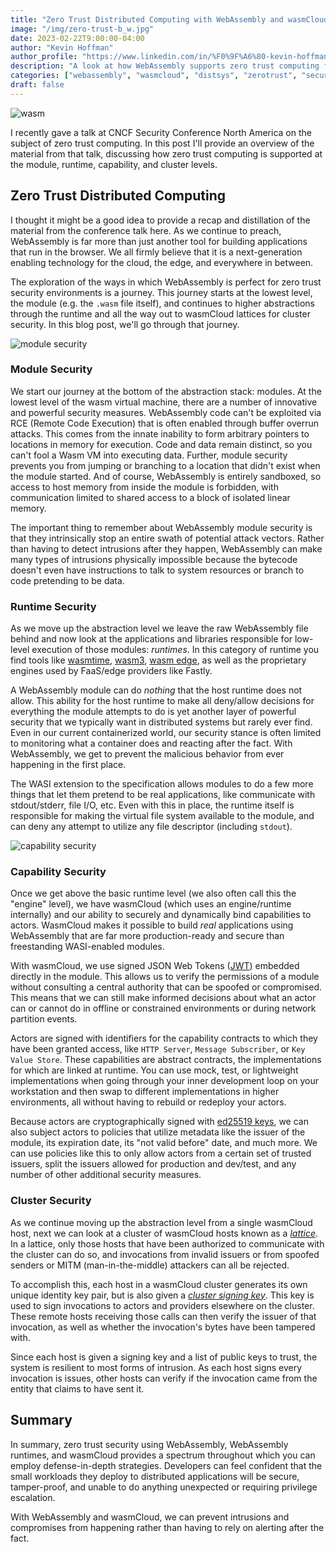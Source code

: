 ```yaml
---
title: "Zero Trust Distributed Computing with WebAssembly and wasmCloud"
image: "/img/zero-trust-b_w.jpg"
date: 2023-02-22T9:00:00-04:00
author: "Kevin Hoffman"
author_profile: "https://www.linkedin.com/in/%F0%9F%A6%80-kevin-hoffman-9252669/"
description: "A look at how WebAssembly supports zero trust computing from the bottom to the top of the stack"
categories: ["webassembly", "wasmcloud", "distsys", "zerotrust", "security"]
draft: false
---
```


![wasm](/img/zero-trust-b_w.jpg)

I recently gave a talk at CNCF Security Conference North America on the subject of zero trust computing. In this post
I'll provide an overview of the material from that talk, discussing how zero trust computing is supported at the module,
runtime, capability, and cluster levels.

<!--truncate-->

## Zero Trust Distributed Computing

I thought it might be a good idea to provide a recap and distillation of the material from the conference talk here. As we continue to preach, WebAssembly is far more than just another tool for building applications that run in the browser. We all firmly believe that it is a next-generation enabling technology for the cloud, the edge, and everywhere in between.

The exploration of the ways in which WebAssembly is perfect for zero trust security environments is a journey. This journey starts at the lowest level, the module (e.g. the `.wasm` file itself), and continues to higher abstractions through the runtime and all the way out to wasmCloud lattices for cluster security. In this blog post, we'll go through that journey.

![module security](/images/blogs/ztsec/zt1.png)

### Module Security

We start our journey at the bottom of the abstraction stack: modules. At the lowest level of the wasm virtual machine, there are a number of innovative and powerful security measures. WebAssembly code can't be exploited via RCE (Remote Code Execution) that is often enabled through buffer overrun attacks. This comes from the innate inability to form arbitrary pointers to locations in memory for execution. Code and data remain distinct, so you can't fool a Wasm VM into executing data. Further, module security prevents you from jumping or branching to a location that didn't exist when the module started. And of course, WebAssembly is entirely sandboxed, so access to host memory from inside the module is forbidden, with communication limited to shared access to a block of isolated linear memory.

The important thing to remember about WebAssembly module security is that they intrinsically stop an entire swath of potential attack vectors. Rather than having to detect intrusions after they happen, WebAssembly can make many types of intrusions physically impossible because the bytecode doesn't even have instructions to talk to system resources or branch to code pretending to be data.

### Runtime Security

As we move up the abstraction level we leave the raw WebAssembly file behind and now look at the applications and libraries responsible for low-level execution of those modules: _runtimes_. In this category of runtime you find tools like [wasmtime](https://wasmtime.dev/), [wasm3](https://github.com/wasm3/wasm3), [wasm edge](https://wasmedge.org/), as well as the proprietary engines used by FaaS/edge providers like Fastly.

A WebAssembly module can do _nothing_ that the host runtime does not allow. This ability for the host runtime to make all deny/allow decisions for everything the module attempts to do is yet another layer of powerful security that we typically want in distributed systems but rarely ever find. Even in our current containerized world, our security stance is often limited to monitoring what a container does and reacting after the fact. With WebAssembly, we get to prevent the malicious behavior from ever happening in the first place.

The WASI extension to the specification allows modules to do a few more things that let them pretend to be real applications, like communicate with stdout/stderr, file I/O, etc. Even with this in place, the runtime itself is responsible for making the virtual file system available to the module, and can deny any attempt to utilize any file descriptor (including `stdout`).

![capability security](/images/blogs/ztsec/zt2.png)

### Capability Security

Once we get above the basic runtime level (we also often call this the "engine" level), we have wasmCloud (which uses an engine/runtime internally) and our ability to securely and dynamically bind capabilities to actors. WasmCloud makes it possible to build _real_ applications using WebAssembly that are far more production-ready and secure than freestanding WASI-enabled modules.

With wasmCloud, we use signed JSON Web Tokens ([JWT](https://jwt.io)) embedded directly in the module. This allows us to verify the permissions of a module without consulting a central authority that can be spoofed or compromised. This means that we can still make informed decisions about what an actor can or cannot do in offline or constrained environments or during network partition events.

Actors are signed with identifiers for the capability contracts to which they have been granted access, like `HTTP Server`, `Message Subscriber`, or `Key Value Store`. These capabilities are abstract contracts, the implementations for which are linked at runtime. You can use mock, test, or lightweight implementations when going through your inner development loop on your workstation and then swap to different implementations in higher environments, all without having to rebuild or redeploy your actors.

Because actors are cryptographically signed with [ed25519 keys](https://wasmcloud.com/docs/reference/host-runtime/security#managing-keys), we can also subject actors to policies that utilize metadata like the issuer of the module, its expiration date, its "not valid before" date, and much more. We can use policies like this to only allow actors from a certain set of trusted issuers, split the issuers allowed for production and dev/test, and any number of other additional security measures.

### Cluster Security

As we continue moving up the abstraction level from a single wasmCloud host, next we can look at a cluster of wasmCloud hosts known as a _[lattice](https://wasmcloud.com/docs/reference/lattice/)_. In a lattice, only those hosts that have been authorized to communicate with the cluster can do so, and invocations from invalid issuers or from spoofed senders or MITM (man-in-the-middle) attackers can all be rejected.

To accomplish this, each host in a wasmCloud cluster generates its own unique identity key pair, but is also given a _[cluster signing key](https://wasmcloud.com/docs/app-dev/secure/clusterkeys#zero-trust-invocations)_. This key is used to sign invocations to actors and providers elsewhere on the cluster. These remote hosts receiving those calls can then verify the issuer of that invocation, as well as whether the invocation's bytes have been tampered with.

Since each host is given a signing key and a list of public keys to trust, the system is resilient to most forms of intrusion. As each host signs every invocation is issues, other hosts can verify if the invocation came from the entity that claims to have sent it.

## Summary

In summary, zero trust security using WebAssembly, WebAssembly runtimes, and wasmCloud provides a spectrum throughout which you can employ defense-in-depth strategies. Developers can feel confident that the small workloads they deploy to distributed applications will be secure, tamper-proof, and unable to do anything unexpected or requiring privilege escalation.

With WebAssembly and wasmCloud, we can prevent intrusions and compromises from happening rather than having to rely on alerting after the fact.
